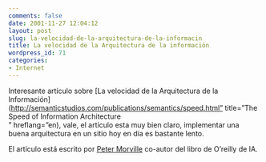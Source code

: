 ```yaml
---
comments: false
date: 2001-11-27 12:04:12
layout: post
slug: la-velocidad-de-la-arquitectura-de-la-informacin
title: La velocidad de la Arquitectura de la información
wordpress_id: 71
categories:
- Internet
---
```


Interesante artículo sobre [La velocidad de la Arquitectura de la Información](http://semanticstudios.com/publications/semantics/speed.html” title=”The Speed of Information Architecture<br />
” hreflang=”en), vale, el artículo esta muy bien claro, implementar una buena arquitectura en un sitio hoy en día es bastante lento. 





El artículo está escrito por [Peter Morville](http://semanticstudios.com/about/morville.html) co-autor del libro de O’reilly de IA.




 
